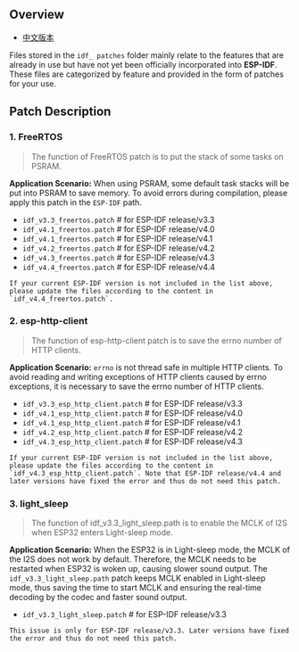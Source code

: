 ## Overview

- [中文版本](./README_CN.md)

Files stored in the `idf_ patches` folder mainly relate to the features that are already in use but have not yet been officially incorporated into **ESP-IDF**. These files are categorized by feature and provided in the form of patches for your use.


## Patch Description

### 1. FreeRTOS

>  The function of FreeRTOS patch is to put the stack of some tasks on PSRAM.

 **Application Scenario:** When using PSRAM, some default task stacks will be put into PSRAM to save memory. To avoid errors during compilation, please apply this patch in the `ESP-IDF` path.

- `idf_v3.3_freertos.patch` # for ESP-IDF release/v3.3
- `idf_v4.1_freertos.patch` # for ESP-IDF release/v4.0
- `idf_v4.1_freertos.patch` # for ESP-IDF release/v4.1
- `idf_v4.2_freertos.patch` # for ESP-IDF release/v4.2
- `idf_v4.3_freertos.patch` # for ESP-IDF release/v4.3
- `idf_v4.4_freertos.patch` # for ESP-IDF release/v4.4

```
If your current ESP-IDF version is not included in the list above, please update the files according to the content in `idf_v4.4_freertos.patch`.
```

### 2. esp-http-client

> The function of esp-http-client patch is to save the errno number of HTTP clients.

 **Application Scenario:** `errno` is not thread safe in multiple HTTP clients. To avoid reading and writing exceptions of HTTP clients caused by errno exceptions, it is necessary to save the errno number of HTTP clients.

- `idf_v3.3_esp_http_client.patch` # for ESP-IDF release/v3.3
- `idf_v4.1_esp_http_client.patch` # for ESP-IDF release/v4.0
- `idf_v4.1_esp_http_client.patch` # for ESP-IDF release/v4.1
- `idf_v4.2_esp_http_client.patch` # for ESP-IDF release/v4.2
- `idf_v4.3_esp_http_client.patch` # for ESP-IDF release/v4.3

```
If your current ESP-IDF version is not included in the list above, please update the files according to the content in `idf_v4.3_esp_http_client.patch`. Note that ESP-IDF release/v4.4 and later versions have fixed the error and thus do not need this patch.
```

 ### 3. light_sleep

  > The function of idf_v3.3_light_sleep.path is to enable the MCLK of I2S when ESP32 enters Light-sleep mode.

 **Application Scenario:** When the ESP32 is in Light-sleep mode, the MCLK of the I2S does not work by default. Therefore, the MCLK needs to be restarted when ESP32 is woken up, causing slower sound output. The `idf_v3.3_light_sleep.path` patch keeps MCLK enabled in Light-sleep mode, thus saving the time to start MCLK and ensuring the real-time decoding by the codec and faster sound output.

- `idf_v3.3_light_sleep.patch` # for ESP-IDF release/v3.3

```
This issue is only for ESP-IDF release/v3.3. Later versions have fixed the error and thus do not need this patch.
```